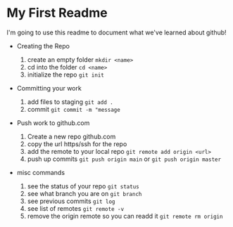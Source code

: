 # My First Readme

I'm going to use this readme to document what we've learned about github!

- Creating the Repo
    1. create an empty folder `mkdir <name>`
    2. cd into the folder `cd <name>`
    3. initialize the repo `git init`

- Committing your  work 
    1. add files to staging `git add .`
    2. commit `git commit -m "message`

- Push work to github.com
    1. Create a new repo github.com
    2. copy the url https/ssh for the repo
    3. add the remote to your local repo `git remote add origin <url>`
    4. push up commits `git push origin main` or `git push origin master`

- misc commands
    1. see the status of your repo `git status`
    2. see what branch you are on `git branch`
    3. see previous commits `git log`
    4. see list of remotes `git remote -v`
    5. remove the origin remote so you can readd it `git remote rm origin`